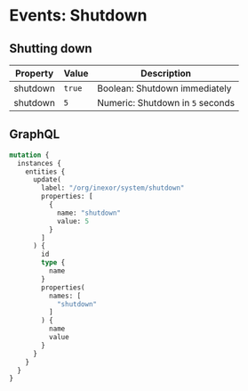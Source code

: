 # Events: Shutdown

## Shutting down

| Property | Value  | Description                      |
|----------|--------|----------------------------------|
| shutdown | `true` | Boolean: Shutdown immediately    |
| shutdown | `5`    | Numeric: Shutdown in `5` seconds |

## GraphQL

```graphql
mutation {
  instances {
    entities {
      update(
        label: "/org/inexor/system/shutdown"
        properties: [
          {
            name: "shutdown"
            value: 5
          }
        ]
      ) {
        id
        type {
          name
        }
        properties(
          names: [
            "shutdown"
          ]
        ) {
          name
          value
        }
      }
    }
  }
}

```
